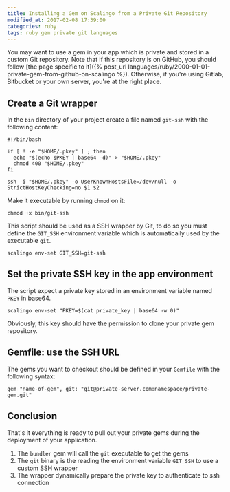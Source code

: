 ```yaml
---
title: Installing a Gem on Scalingo from a Private Git Repository
modified_at: 2017-02-08 17:39:00
categories: ruby
tags: ruby gem private git languages
---
```


You may want to use a gem in your app which is private and stored in a custom Git repository. Note that if this
repository is on GitHub, you should follow [the page specific to it]({% post_url languages/ruby/2000-01-01-private-gem-from-github-on-scalingo %}).
Otherwise, if you're using Gitlab, Bitbucket or your own server, you're at the right place.

## Create a Git wrapper

In the `bin` directory of your project create a file named `git-ssh` with the following content:

```
#!/bin/bash

if [ ! -e "$HOME/.pkey" ] ; then
  echo "$(echo $PKEY | base64 -d)" > "$HOME/.pkey"
  chmod 400 "$HOME/.pkey"
fi

ssh -i "$HOME/.pkey" -o UserKnownHostsFile=/dev/null -o StrictHostKeyChecking=no $1 $2
```

Make it executable by running `chmod` on it:

```
chmod +x bin/git-ssh
```

This script should be used as a SSH wrapper by Git, to do so you must define
the `GIT_SSH` environment variable which is automatically used by the
executable `git`.

```
scalingo env-set GIT_SSH=git-ssh
```

## Set the private SSH key in the app environment

The script expect a private key stored in an environment variable named `PKEY` in base64.

```
scalingo env-set "PKEY=$(cat private_key | base64 -w 0)"
```

Obviously, this key should have the permission to clone your private gem repository.

## Gemfile: use the SSH URL

The gems you want to checkout should be defined in your `Gemfile` with the following syntax:

```
gem "name-of-gem", git: "git@private-server.com:namespace/private-gem.git"
```

## Conclusion

That's it everything is ready to pull out your private gems during the deployment of your application.

1. The `bundler` gem will call the `git` executable to get the gems
2. The `git` binary is the reading the environment variable `GIT_SSH` to use a custom SSH wrapper
3. The wrapper dynamically prepare the private key to authenticate to ssh connection
